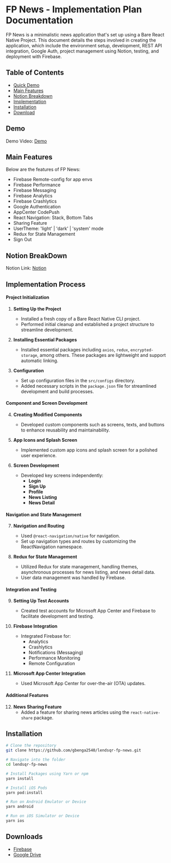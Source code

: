 # FP News - Implementation Plan Documentation
 FP News is a minimalistic news application that's set up using a Bare React Native Project. This document details the steps involved in creating the application, which include the environment setup, development, REST API integration, Google Auth, project management using Notion, testing, and deployment with Firebase.

## Table of Contents
* [Quick Demo](#demo)
* [Main Features](#main-features)
* [Notion Breakdown](#notion-breakdown)
* [Implementation](#implementation-process)
* [Installation](#installation)
* [Download](#downloads)

## Demo
Demo Video: [Demo](https://drive.google.com/file/d/1TfhEfKXeO-hT0AU7JVnBMFwgfYZwmE-N/view?usp=sharing)

## Main Features
Below are the features of FP News:
- Firebase Remote-config for app envs
- Firebase Performance
- Firebase Messaging
- Firebase Analytics
- Firebase Crashlytics
- Google Authentication
- AppCenter CodePush
- React Navigation: Stack, Bottom Tabs
- Sharing Feature
- UserTheme: 'light' | 'dark' | 'system' mode 
- Redux for State Management
- Sign Out

## Notion BreakDown
Notion Link: [Notion](https://www.notion.so/gbenga2540/4a6e456c89364497b3b2b3f365e59ef6?v=855dd89badcb4d4c97dcea77a24b65b1&pvs=4)

## Implementation Process
#### Project Initialization
1. **Setting Up the Project**
   - Installed a fresh copy of a Bare React Native CLI project.
   - Performed initial cleanup and established a project structure to streamline development.

2. **Installing Essential Packages**
   - Installed essential packages including `axios`, `redux`, `encrypted-storage`, among others. These packages are lightweight and support automatic linking.

3. **Configuration**
   - Set up configuration files in the `src/configs` directory.
   - Added necessary scripts in the `package.json` file for streamlined development and build processes.

#### Component and Screen Development
4. **Creating Modified Components**
   - Developed custom components such as screens, texts, and buttons to enhance reusability and maintainability.

5. **App Icons and Splash Screen**
   - Implemented custom app icons and splash screen for a polished user experience.

6. **Screen Development**
   - Developed key screens independently:
     - **Login**
     - **Sign Up**
     - **Profile**
     - **News Listing**
     - **News Detail**

#### Navigation and State Management
7. **Navigation and Routing**
   - Used `@react-navigation/native` for navigation.
   - Set up navigation types and routes by customizing the ReactNavigation namespace.

8. **Redux for State Management**
   - Utilized Redux for state management, handling themes, asynchronous processes for news listing, and news detail data.
   - User data management was handled by Firebase.

#### Integration and Testing
9. **Setting Up Test Accounts**
   - Created test accounts for Microsoft App Center and Firebase to facilitate development and testing.

10. **Firebase Integration**
    - Integrated Firebase for:
      - Analytics
      - Crashlytics
      - Notifications (Messaging)
      - Performance Monitoring
      - Remote Configuration

11. **Microsoft App Center Integration**
    - Used Microsoft App Center for over-the-air (OTA) updates.

#### Additional Features
12. **News Sharing Feature**
    - Added a feature for sharing news articles using the `react-native-share` package.


## Installation
```sh
# Clone the repository
git clone https://github.com/gbenga2540/lendsqr-fp-news.git

# Navigate into the folder
cd lendsqr-fp-news

# Install Packages using Yarn or npm 
yarn install

# Install iOS Pods
yarn pod:install

# Run on Android Emulator or Device
yarn android

# Run on iOS Simulator or Device
yarn ios
```
    
## Downloads
- [Firebase](https://appdistribution.firebase.dev/i/0fd480240967c6b2)
- [Google Drive](https://drive.google.com/file/d/13AIVfueEaT3VtBVPGe374Jh3yzp_rjxg/view?usp=share_link)
